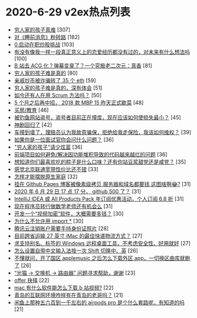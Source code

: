 # 2020-6-29 v2ex热点列表

+ [穷人家的孩子真难](https://www.v2ex.com/t/685488#reply307) [307]
+ [对《睡前消息》粉转路](https://www.v2ex.com/t/685535#reply182) [182]
+ [0.启动在职炒股挑战](https://www.v2ex.com/t/685531#reply103) [103]
+ [有没有像我一样一段真正意义上的恋爱经历都没有过的，对未来有什么想法吗](https://www.v2ex.com/t/685542#reply100) [100]
+ [B 站去 ACG 化？弹幕变臭了？一个究极老二次元：真香](https://www.v2ex.com/t/685508#reply81) [81]
+ [穷人家的孩子难是真的](https://www.v2ex.com/t/685507#reply80) [80]
+ [亲戚炒币被诈骗转了 35 个 eth](https://www.v2ex.com/t/685484#reply59) [59]
+ [穷人家的孩子难是真的，深有体会](https://www.v2ex.com/t/685661#reply51) [51]
+ [如今还有人在用 Scrum 方法吗？](https://www.v2ex.com/t/685523#reply50) [50]
+ [5 个月之后再中招， 2018 款 MBP 15 昨天正式歇菜](https://www.v2ex.com/t/685585#reply48) [48]
+ [买房/教育](https://www.v2ex.com/t/685570#reply46) [46]
+ [被钓鱼网站盗号，盗号者目前正在撞库，现在应该如何使损失最小？](https://www.v2ex.com/t/685619#reply45) [45]
+ [神剧回归了](https://www.v2ex.com/t/685538#reply42) [42]
+ [车撞到墙了，理赔员认为我故意骗保，拒绝给我走保险，我该如何维权？](https://www.v2ex.com/t/685622#reply39) [39]
+ [如果你是一位面试官你会问什么问题？](https://www.v2ex.com/t/685578#reply36) [36]
+ ["穷人家的孩子"请少炫富](https://www.v2ex.com/t/685717#reply36) [36]
+ [前端项目如何避免/解决因功能堆积导致的代码越来越烂的问题](https://www.v2ex.com/t/685516#reply36) [36]
+ [想知道你们最喜欢吃的粽子是什么口味？还有你站豆浆甜党还是咸党？](https://www.v2ex.com/t/685603#reply35) [35]
+ [感觉北京联通宽带性价比还不错](https://www.v2ex.com/t/685481#reply33) [33]
+ [怎样才能摆脱原生家庭](https://www.v2ex.com/t/685630#reply32) [32]
+ [挂在 Github Pages 博客被像素级拷贝,服务器和域名都要钱,这图啥啊😂?](https://www.v2ex.com/t/685624#reply31) [31]
+ [2020 年 6 月 29 日 17 点 17 分， github 500 了？](https://www.v2ex.com/t/685679#reply31) [31]
+ [IntelliJ IDEA 或 All Products Pack 年订阅优惠活动，个人订阅 6.8 折](https://www.v2ex.com/t/685493#reply31) [31]
+ [现在程序员转行做数学老师还有机会么](https://www.v2ex.com/t/685495#reply31) [31]
+ [开发一个“视频加密”软件，大概需要多钱？](https://www.v2ex.com/t/685698#reply30) [30]
+ [为什么不允许用 import *](https://www.v2ex.com/t/685565#reply30) [30]
+ [腾讯云注销账户需要手持身份证照片](https://www.v2ex.com/t/685498#reply28) [28]
+ [目前跨省运输 27 英寸 iMac 的最佳快递物流方式？](https://www.v2ex.com/t/685588#reply27) [27]
+ [求支持别名、标签的 Windows 远程桌面工具，不考虑安全性、好用就好](https://www.v2ex.com/t/685608#reply27) [27]
+ [怎么设置自带中文输入法按一次 Shift 切换中、英](https://www.v2ex.com/t/685611#reply26) [26]
+ [不懂就问，开了国区 applemusic 之后怎么下载外区 app，一切换区曲库就删了](https://www.v2ex.com/t/685490#reply26) [26]
+ [“光猫 -> 交换机 -> 路由器” 问题寻求帮助，谢谢](https://www.v2ex.com/t/685492#reply23) [23]
+ [offer 抉择](https://www.v2ex.com/t/685584#reply22) [22]
+ [mac 有什么软件能怎么下载 b 站视频?](https://www.v2ex.com/t/685519#reply22) [22]
+ [青岛的互联网环境咋样有在青岛的老哥吗？](https://www.v2ex.com/t/685573#reply21) [21]
+ [闲鱼上那种五六百到一千左右的 airpods pro 是个什么套路呢，有知道的吗](https://www.v2ex.com/t/685641#reply21) [21]

